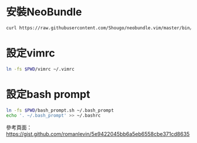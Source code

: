 # 安裝NeoBundle

```bash
curl https://raw.githubusercontent.com/Shougo/neobundle.vim/master/bin/install.sh | sh
```

# 設定vimrc

```bash
ln -fs $PWD/vimrc ~/.vimrc
```

# 設定bash prompt


```bash
ln -fs $PWD/bash_prompt.sh ~/.bash_prompt
echo '. ~/.bash_prompt' >> ~/.bashrc
```

參考頁面：https://gist.github.com/romanlevin/5e9422045bb6a5eb6558cbe371cd8635


